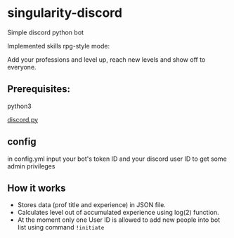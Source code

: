 # singularity-discord
Simple discord python bot

Implemented skills rpg-style mode:

Add your professions and level up, reach new levels and show off to everyone.

## Prerequisites:
python3

[discord.py](https://github.com/Rapptz/discord.py)

## config
in config.yml input your bot's token ID and your discord user ID to get some admin privileges

## How it works
* Stores data (prof title and experience) in JSON file.
* Calculates level out of accumulated experience using log(2) function.
* At the moment only one User ID is allowed to add new people into bot list using command `!initiate`
